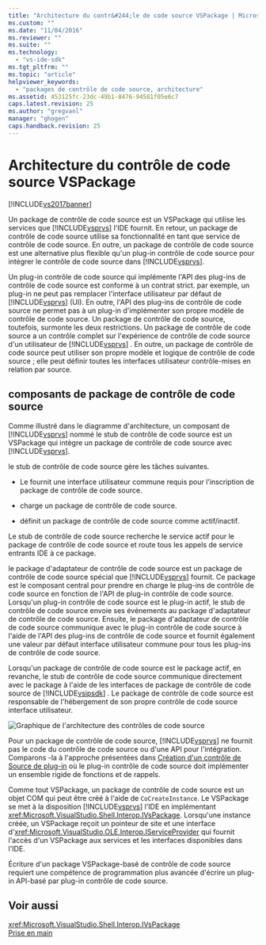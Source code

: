 ```yaml
---
title: "Architecture du contr&#244;le de code source VSPackage | Microsoft Docs"
ms.custom: ""
ms.date: "11/04/2016"
ms.reviewer: ""
ms.suite: ""
ms.technology: 
  - "vs-ide-sdk"
ms.tgt_pltfrm: ""
ms.topic: "article"
helpviewer_keywords: 
  - "packages de contrôle de code source, architecture"
ms.assetid: 453125fc-23dc-49b1-8476-94581f05e6c7
caps.latest.revision: 25
ms.author: "gregvanl"
manager: "ghogen"
caps.handback.revision: 25
---
```

# Architecture du contr&#244;le de code source VSPackage
[!INCLUDE[vs2017banner](../../code-quality/includes/vs2017banner.md)]

Un package de contrôle de code source est un VSPackage qui utilise les services que [!INCLUDE[vsprvs](../../code-quality/includes/vsprvs_md.md)] l'IDE fournit.  En retour, un package de contrôle de code source utilise sa fonctionnalité en tant que service de contrôle de code source.  En outre, un package de contrôle de code source est une alternative plus flexible qu'un plug\-in contrôle de code source pour intégrer le contrôle de code source dans [!INCLUDE[vsprvs](../../code-quality/includes/vsprvs_md.md)].  
  
 Un plug\-in contrôle de code source qui implémente l'API des plug\-ins de contrôle de code source est conforme à un contrat strict.  par exemple, un plug\-in ne peut pas remplacer l'interface utilisateur par défaut de [!INCLUDE[vsprvs](../../code-quality/includes/vsprvs_md.md)] \(UI\).  En outre, l'API des plug\-ins de contrôle de code source ne permet pas à un plug\-in d'implémenter son propre modèle de contrôle de code source.  Un package de contrôle de code source, toutefois, surmonte les deux restrictions.  Un package de contrôle de code source a un contrôle complet sur l'expérience de contrôle de code source d'un utilisateur de [!INCLUDE[vsprvs](../../code-quality/includes/vsprvs_md.md)] .  En outre, un package de contrôle de code source peut utiliser son propre modèle et logique de contrôle de code source ; elle peut définir toutes les interfaces utilisateur contrôle\-mises en relation par source.  
  
## composants de package de contrôle de code source  
 Comme illustré dans le diagramme d'architecture, un composant de [!INCLUDE[vsprvs](../../code-quality/includes/vsprvs_md.md)] nommé le stub de contrôle de code source est un VSPackage qui intègre un package de contrôle de code source avec [!INCLUDE[vsprvs](../../code-quality/includes/vsprvs_md.md)].  
  
 le stub de contrôle de code source gère les tâches suivantes.  
  
-   Le fournit une interface utilisateur commune requis pour l'inscription de package de contrôle de code source.  
  
-   charge un package de contrôle de code source.  
  
-   définit un package de contrôle de code source comme actif\/inactif.  
  
 Le stub de contrôle de code source recherche le service actif pour le package de contrôle de code source et route tous les appels de service entrants IDE à ce package.  
  
 le package d'adaptateur de contrôle de code source est un package de contrôle de code source spécial que [!INCLUDE[vsprvs](../../code-quality/includes/vsprvs_md.md)] fournit.  Ce package est le composant central pour prendre en charge le plug\-ins de contrôle de code source en fonction de l'API de plug\-in contrôle de code source.  Lorsqu'un plug\-in contrôle de code source est le plug\-in actif, le stub de contrôle de code source envoie ses événements au package d'adaptateur de contrôle de code source.  Ensuite, le package d'adaptateur de contrôle de code source communique avec le plug\-in contrôle de code source à l'aide de l'API des plug\-ins de contrôle de code source et fournit également une valeur par défaut interface utilisateur commune pour tous les plug\-ins de contrôle de code source.  
  
 Lorsqu'un package de contrôle de code source est le package actif, en revanche, le stub de contrôle de code source communique directement avec le package à l'aide de les interfaces de package de contrôle de code source de [!INCLUDE[vsipsdk](../../extensibility/includes/vsipsdk_md.md)] .  Le package de contrôle de code source est responsable de l'hébergement de son propre contrôle de code source interface utilisateur.  
  
 ![Graphique de l'architecture des contrôles de code source](~/docs/extensibility/internals/media/vsipsccarch.gif "VSIPSCCArch")  
  
 Pour un package de contrôle de code source, [!INCLUDE[vsprvs](../../code-quality/includes/vsprvs_md.md)] ne fournit pas le code du contrôle de code source ou d'une API pour l'intégration.  Comparons \-la à l'approche présentées dans [Création d'un contrôle de Source de plug\-in](../../extensibility/internals/creating-a-source-control-plug-in.md) où le plug\-in contrôle de code source doit implémenter un ensemble rigide de fonctions et de rappels.  
  
 Comme tout VSPackage, un package de contrôle de code source est un objet COM qui peut être créé à l'aide de `CoCreateInstance`.  Le VSPackage se met à la disposition [!INCLUDE[vsprvs](../../code-quality/includes/vsprvs_md.md)] l'IDE en implémentant <xref:Microsoft.VisualStudio.Shell.Interop.IVsPackage>.  Lorsqu'une instance créée, un VSPackage reçoit un pointeur de site et une interface d'<xref:Microsoft.VisualStudio.OLE.Interop.IServiceProvider> qui fournit l'accès d'un VSPackage aux services et les interfaces disponibles dans l'IDE.  
  
 Écriture d'un package VSPackage\-basé de contrôle de code source requiert une compétence de programmation plus avancée d'écrire un plug\-in API\-basé par plug\-in contrôle de code source.  
  
## Voir aussi  
 <xref:Microsoft.VisualStudio.Shell.Interop.IVsPackage>   
 [Prise en main](../../extensibility/internals/getting-started-with-source-control-vspackages.md)